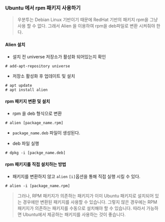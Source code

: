 ### Ubuntu 에서 rpm 패키지 사용하기

> 우분투는 Debian Linux 기반이기 때문에 RedHat 기반의 패키지 rpm을 그냥 사용 할 수 없다. 그래서 Alien 을 이용하여 rpm을 deb파일로 변환 시켜줘야 한다.



#### Alien 설치

- 설치 전 universe 저장소가 활성화 되어있는지 확인

```
# add-apt-repository universe
```

- 저장소 활성화 후 업데이트 및 설치

```
# apt update
# apt install alien
```



#### rpm 패키지 변환 및 설치

- rpm 을 deb 형식으로 변환

```
# alien [package_name.rpm]
```

- `package_name.deb` 파일이 생성된다.

- deb 파일 실행

```
# dpkg -i [packge_name.deb]
```





#### rpm 패키지를 직접 설치하는 방법

- 패키지를 변환하지 않고 `alien` `[i]`옵션을 통해 직접 실행 시킬 수 있다.

```
# alien -i [package_name.rpm]
```





> 그러나, RPM 패키지가 의존하는 패키지가 이미 Ubuntu 패키지로 설치되어 있는 경우에만 변환된 패키지를 사용할 수 있습니다. 그렇지 않은 경우에는 RPM 패키지가 의존하는 패키지를 수동으로 설치해야 할 수 있습니다. 따라서 가능하면 Ubuntu에서 제공하는 패키지를 사용하는 것이 좋습니다.
